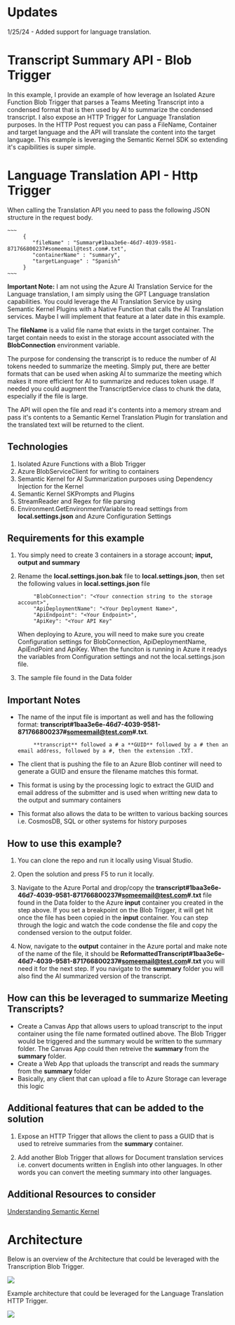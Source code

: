 # Updates
1/25/24 - Added support for language translation.

# Transcript Summary API - Blob Trigger

In this example, I provide an example of how leverage an Isolated Azure Function Blob Trigger that parses a Teams Meeting Transcript into a condensed format that is then used by AI to summarize the condensed transcript.  I also expose an HTTP Trigger for Language Translation purposes.  In the HTTP Post request you can pass a FileName, Container and target language and the API will translate the content into the target language.  This example is leveraging the Semantic Kernel SDK so extending it's capibilities is super simple.

# Language Translation API - Http Trigger

When calling the Translation API you need to pass the following JSON structure in the request body.

    ~~~
         {
            "fileName" : "Summary#1baa3e6e-46d7-4039-9581-871766800237#someemail@test.com#.txt",
            "containerName" : "summary",
            "targetLanguage" : "Spanish"
         }
    ~~~

**Important Note:**  I am not using the Azure AI Translation Service for the Language translation, I am simply using the GPT Language translation capabilities.  You could leverage the AI Translation Service by using Semantic Kernel Plugins with a Native Function that calls the AI Translation services.  Maybe I will implement that feature at a later date in this example. 

The **fileName** is a valid file name that exists in the target container.  The target contain needs to exist in the storage account associated with the **BlobConnection** environment variable.

The purpose for condensing the transcript is to reduce the number of AI tokens needed to summarize the meeting.  Simply put, there are better formats that can be used when asking AI to summarize the meeting which makes it more efficient for AI to summarize and reduces token usage.  If needed you could augment the TranscriptService class to chunk the data, especially if the file is large. 

The API will open the file and read it's contents into a memory stream and pass it's contents to a Semantic Kernel Translation Plugin for translation and the translated text will be returned to the client.

## Technologies

1. Isolated Azure Functions with a Blob Trigger
2. Azure BlobServiceClient for writing to containers
3. Semantic Kernel for AI Summarization purposes using Dependency Injection for the Kernel
4. Semantic Kernel SKPrompts and Plugins 
4. StreamReader and Regex for file parsing
5. Environment.GetEnvironmentVariable to read settings from **local.settings.json** and Azure Configuration Settings


## Requirements for this example

1. You simply need to create 3 containers in a storage account; **input, output and summary**
 
2. Rename the **local.settings.json.bak** file to **local.settings.json**, then  set the following values in **local.settings.json** file

   ~~~
        "BlobConnection": "<Your connection string to the storage account>",
        "ApiDeploymentName": "<Your Deployment Name>",
        "ApiEndpoint": "<Your Endpoint>",
        "ApiKey": "<Your API Key"
   ~~~

   When deploying to Azure, you will need to make sure you create Configuration settings for BlobConnection, ApiDeploymentName, ApiEndPoint and ApiKey. When the funciton is running in Azure it readys the variables from Configuration settings and not the local.settings.json file.

3. The sample file found in the Data folder

## Important Notes

- The name of the input file is important as well and has the following format: **transcript#1baa3e6e-46d7-4039-9581-871766800237#someemail@test.com#.txt**.  

  ~~~
       **transcript** followed a # a **GUID** followed by a # then an email address, followed by a #, then the extension .TXT.  
  ~~~

- The client that is pushing the file to an Azure Blob continer will need to generate a GUID and ensure the filename matches this format.
- This format is using by the processing logic to extract the GUID and email address of the submitter and is used when writting new data to the output and summary containers
- This format also allows the data to be written to various backing sources i.e. CosmosDB, SQL or other systems for history purposes

## How to use this example?
1. You can clone the repo and run it locally using Visual Studio.

2. Open the solution and press F5 to run it locally.

3. Navigate to the Azure Portal and drop/copy the **transcript#1baa3e6e-46d7-4039-9581-871766800237#someemail@test.com#.txt** file found in the Data folder to the Azure **input** container you created in the step above.  If you set a breakpoint on the Blob Trigger, it will get hit once the file has been copied in the **input** container.  You can step through the logic and watch the code condense the file and copy the condensed version to the output folder.

4. Now, navigate to the **output** container in the Azure portal and make note of the name of the file, it should be **ReformattedTranscript#1baa3e6e-46d7-4039-9581-871766800237#someemail@test.com#.txt** you will need it for the next step. If you navigate to the **summary** folder you will also find the AI summarized version of the transcript.

## How can this be leveraged to summarize Meeting Transcripts?
- Create a Canvas App that allows users to upload transcript to the input container using the file name formated outlined above.  The Blob Trigger would be triggered and the summary would be written to the summary folder.  The Canvas App could then retreive the **summary** from the **summary** folder.
- Create a Web App that uploads the transcript and reads the summary from the **summary** folder
- Basically, any client that can upload a file to Azure Storage can leverage this logic

## Additional features that can be added to the solution

1. Expose an HTTP Trigger that allows the client to pass a GUID that is used to retreive summaries from the **summary** container.

2. Add another Blob Trigger that allows for Document translation services i.e. convert documents written in English into other languages.  In other words you can convert the meeting summary into other languages.  

## Additional Resources to consider

[Understanding Semantic Kernel](https://learn.microsoft.com/en-us/semantic-kernel/agents/kernel/?tabs=Csharp)

# Architecture

Below is an overview of the Architecture that could be leveraged with the Transcription Blob Trigger.

 ![](./Architecture/Conversion-Summary-Architecture.jpg)

Example architecture that could be leveraged for the Language Translation HTTP Trigger.

 ![](./Architecture/Language-TranslationAPI.jpg)
